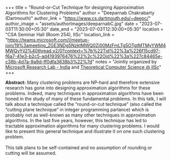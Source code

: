 +++
title = "Round-or-Cut Technique for designing Approximation Algorithms for Clustering Problems"
author = "Deeparnab Chakrabarty (Dartmouth)"
author_link = "https://www.cs.dartmouth.edu/~deepc/"
author_image = "assets/authorImages/deeparnabC.jpg"
date = "2023-07-03T11:30:00+05:30"
date_end = "2023-07-03T12:30:00+05:30"
location = "CSA Seminar Hall (Room 254), IISc"
location_link = "https://teams.microsoft.com/l/meetup-join/19%3ameeting_ZGE3NDg5NzktMWQ0Zi00MzFmLTg5OTgtMTMyYWM4MWQyYjI2%40thread.v2/0?context=%7b%22Tid%22%3a%226f15cd97-f6a7-41e3-b2c5-ad4193976476%22%2c%22Oid%22%3a%227c84465e-c38b-4d7a-9a9d-ff0dfa3638b3%22%7d"
notes = "Jointly organized by <a href = "https://www.microsoft.com/en-us/research/lab/microsoft-research-india/" target= "_blank">Microsoft Research Lab - India</a> and <a href='https://www.csa.iisc.ac.in/theoretical-computer-science/' target= "_blank">Theoretical Computer Science @ IISc</a>"
+++

<b>Abstract:</b>
Many clustering problems are NP-hard and therefore extensive research has gone into designing approximation algorithms 
for these problems. Indeed, many techniques in approximation algorithms have been honed in the study of many of these 
fundamental problems.  In this talk, I will talk about a technique called the “round-or-cut technique” (also called the 
“cutting plane technique” in integer programming parlance) which is probably not as well-known as many other techniques 
in approximation algorithms. In the last five years, however, this technique has led to tractable approximation 
algorithms for many clustering problems. I would like to present this general technique and illustrate it on one 
such clustering problem.
<br><br>
This talk plans to be self-contained and no assumption of rounding or cutting will be assumed.